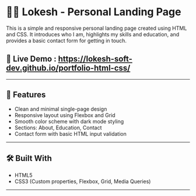 # 👨‍💻 Lokesh - Personal Landing Page

This is a simple and responsive personal landing page created using HTML and CSS. It introduces who I am, highlights my skills and education, and provides a basic contact form for getting in touch.

## 🔗 Live Demo : https://lokesh-soft-dev.github.io/portfolio-html-css/
---

## 📌 Features

- Clean and minimal single-page design
- Responsive layout using Flexbox and Grid
- Smooth color scheme with dark mode styling
- Sections: About, Education, Contact
- Contact form with basic HTML input validation

---

## 🛠️ Built With

- HTML5
- CSS3 (Custom properties, Flexbox, Grid, Media Queries)

---
